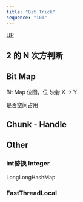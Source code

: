 ```yaml
---
title: "Bit Trick"
sequence: "101"
---
```


[UP](/netty.html)

## 2 的 N 次方判断

## Bit Map

Bit Map 位图，位 映射 X -> Y

是否空间占用

## Chunk - Handle

## Other

### int替换 Integer

LongLongHashMap

### FastThreadLocal

